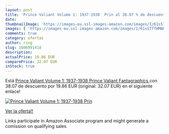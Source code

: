 ```yaml
---
layout: post
title: 'Prince Valiant Volume 1: 1937-1938  Prin al 38.07 % de descuento'
date: 
thumbnailImage: 'https://images-eu.ssl-images-amazon.com/images/I/61sSTffHMWL._SL200_.jpg'
images: [ 'https://images-eu.ssl-images-amazon.com/images/I/61sSTffHMWL._SL200_.jpg' ]
comments: true
category: ofertas
author: ring
slug: 1606991418
description:
actualPrice: 19.86 EUR
comparePrice: 32.07 EUR
inStock: true
---
```


Está [Prince Valiant Volume 1: 1937-1938  Prince Valiant  Fantagraphics  ](https://www.amazon.es/dp/1606991418/?tag=tolees-21) con 38.07 de descuento por 19.86 EUR (original: 32.07 EUR) en el siguiente enlace!

[![Prince Valiant Volume 1: 1937-1938  Prin](https://images-eu.ssl-images-amazon.com/images/I/61sSTffHMWL._SL200_.jpg)](https://www.amazon.es/dp/1606991418/?tag=tolees-21)

[Ver la oferta!!](https://www.amazon.es/dp/1606991418/?tag=tolees-21)

Links participate in Amazon Associate program and might generate a comission on qualifying sales


